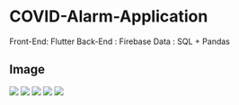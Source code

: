 # COVID-Alarm-Application

Front-End: Flutter
Back-End : Firebase
Data     : SQL + Pandas

## Image
![](./20200312_211113.jpg)
![](./20200312_211148.jpg)
![](./20200312_211236.jpg)
![](./20200312_211313.jpg)
![](./20200312_211114.jpg)
